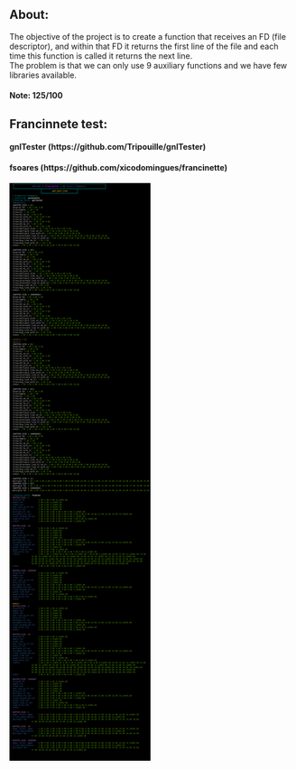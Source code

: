 <h2>About: </h2>
  The objective of the project is to create a function that receives an FD (file descriptor), and within that FD it returns the first line of the file and each time this function is called it returns the next line.
  <br>The problem is that we can only use 9 auxiliary functions and we have few libraries available.
  <h4>Note: 125/100 </h4>
<h2>Francinnete test:</h2>
<h4>gnlTester (https://github.com/Tripouille/gnlTester)</h4>
<h4>fsoares (https://github.com/xicodomingues/francinette)</h4>
<img src="./img/teste.png">

